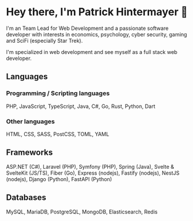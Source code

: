 # Hey there, I'm Patrick Hintermayer 👋

I'm an Team Lead for Web Development and a passionate software developer with interests in economics, psychology, cyber security, gaming and SciFi (especially Star Trek).

I'm specialized in web development and see myself as a full stack web developer.

## Languages
### Programming / Scripting languages
PHP, JavaScript, TypeScript, Java, C#, Go, Rust, Python, Dart

### Other languages
HTML, CSS, SASS, PostCSS, TOML, YAML

## Frameworks
ASP.NET (C#), Laravel (PHP), Symfony (PHP), Spring (Java), Svelte & SvelteKit (JS/TS), Fiber (Go), Express (nodejs), Fastify (nodejs), NestJS (nodejs), Django (Python), FastAPI (Python)

## Databases
MySQL, MariaDB, PostgreSQL, MongoDB, Elasticsearch, Redis
